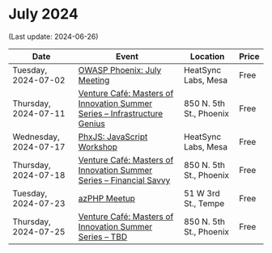 # July 2024

(Last update: 2024-06-26)

| Date | Event | Location | Price |
| ---- | ----- | -------- | ----- |
| Tuesday, 2024-07-02 | [OWASP Phoenix: July Meeting](https://www.meetup.com/owasp-phoenix-chapter/events/301825575/) | HeatSync Labs, Mesa | Free |
| Thursday, 2024-07-11 |[Venture Café: Masters of Innovation Summer Series – Infrastructure Genius](https://venturecafephoenix.org/event/masters-of-innovation-summer-series-4/) | 850 N. 5th St., Phoenix | Free |
| Wednesday, 2024-07-17 | [PhxJS: JavaScript Workshop](https://www.meetup.com/phoenix-javascript/events/301333994/) | HeatSync Labs, Mesa | Free |
| Thursday, 2024-07-18 |[Venture Café: Masters of Innovation Summer Series – Financial Savvy](https://venturecafephoenix.org/event/masters-of-innovation-summer-series-6/) | 850 N. 5th St., Phoenix | Free |
| Tuesday, 2024-07-23 | [azPHP Meetup](https://www.meetup.com/azphpug/events/vqdnltygckbfc/) | 51 W 3rd St., Tempe | Free |
| Thursday, 2024-07-25 |[Venture Café: Masters of Innovation Summer Series – TBD](https://venturecafephoenix.org/event/masters-of-innovation-summer-series-7/) | 850 N. 5th St., Phoenix | Free |
